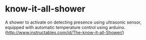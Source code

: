 # know-it-all-shower
A shower to activate on detecting presence using ultrasonic sensor, equipped with automatic temperature control using arduino.
(http://www.instructables.com/id/The-know-it-all-Shower/)
